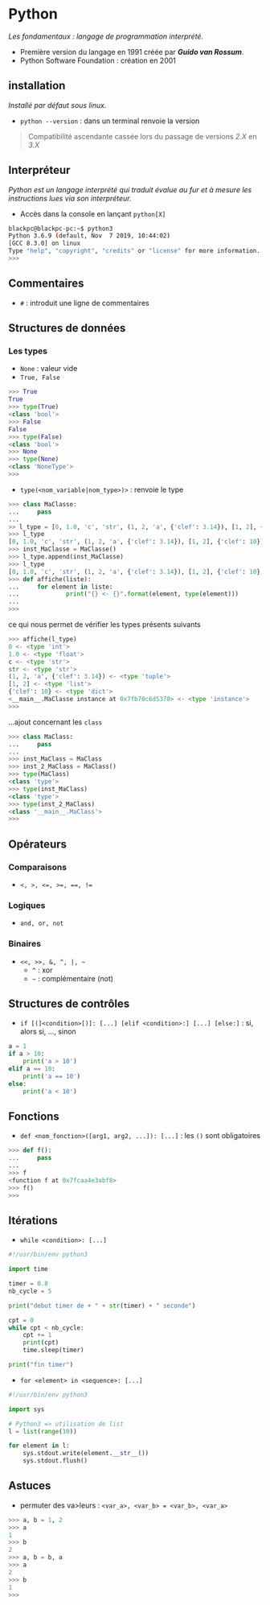 # Python
_Les fondamentaux : langage de programmation interprété._

- Première version du langage en 1991 créée par ***Guido van Rossum***.
- Python Software Foundation : création en 2001

## installation
_Installé par défaut sous linux._
- `python --version` : dans un terminal renvoie la version

> Compatibilité ascendante cassée lors du passage de versions *2.X* en *3.X*

## Interpréteur
_Python est un langage interprété qui traduit évalue au fur et à mesure les instructions lues via son interpréteur._

- Accès dans la console en lançant `python[X]`

```bash
blackpc@blackpc-pc:~$ python3
Python 3.6.9 (default, Nov  7 2019, 10:44:02) 
[GCC 8.3.0] on linux
Type "help", "copyright", "credits" or "license" for more information.
>>> 
```

## Commentaires
- `#` : introduit une ligne de commentaires

## Structures de données

### Les types
- `None` : valeur vide
- `True, False`

```python
>>> True
True
>>> type(True)
<class 'bool'>
>>> False
False
>>> type(False)
<class 'bool'>
>>> None
>>> type(None)
<class 'NoneType'>
>>> 
```

- `type(<nom_variable|nom_type>)>` : renvoie le type

```python
>>> class MaClasse:
...     pass
... 
>> l_type = [0, 1.0, 'c', 'str', (1, 2, 'a', {'clef': 3.14}), [1, 2], {'clef': 10}]
>>> l_type
[0, 1.0, 'c', 'str', (1, 2, 'a', {'clef': 3.14}), [1, 2], {'clef': 10}]
>>> inst_MaClasse = MaClasse()
>>> l_type.append(inst_MaClasse)
>>> l_type
[0, 1.0, 'c', 'str', (1, 2, 'a', {'clef': 3.14}), [1, 2], {'clef': 10}, <__main__.MaClasse instance at 0x7fb70c6d5370>]
>>> def affiche(liste):
...     for element in liste:
...             print("{} <- {}".format(element, type(element)))
... 
>>> 
```

ce qui nous permet de vérifier les types présents suivants

```python
>>> affiche(l_type)
0 <- <type 'int'>
1.0 <- <type 'float'>
c <- <type 'str'>
str <- <type 'str'>
(1, 2, 'a', {'clef': 3.14}) <- <type 'tuple'>
[1, 2] <- <type 'list'>
{'clef': 10} <- <type 'dict'>
<__main__.MaClasse instance at 0x7fb70c6d5370> <- <type 'instance'>
>>> 
```

...ajout concernant les `class`

```python
>>> class MaClass:
...     pass
... 
>>> inst_MaClass = MaClass
>>> inst_2_MaClass = MaClass()
>>> type(MaClass)
<class 'type'>
>>> type(inst_MaClass)
<class 'type'>
>>> type(inst_2_MaClass)
<class '__main__.MaClass'>
>>> 
```

## Opérateurs

### Comparaisons
- `<, >, <=, >=, ==, !=`

### Logiques
- `and, or, not`

### Binaires
- `<<, >>, &, ^, |, ~` 
  - `^` : xor
  - `~` : complémentaire (not)

## Structures de contrôles
- `if [(]<condition>[)]: [...] [elif <condition>:] [...] [else:]` : si, alors si, ..., sinon

```python
a = 1 
if a > 10: 
    print('a > 10')
elif a == 10: 
    print('a == 10')
else:
    print('a < 10')
```

## Fonctions
- `def <nom_fonction>([arg1, arg2, ...]): [...]` : les `()` sont obligatoires

```python
>>> def f():
...     pass
... 
>>> f
<function f at 0x7fcaa4e3abf8>
>>> f()
>>> 
```

## Itérations
- `while <condition>: [...]`
```python
#!/usr/bin/env python3

import time

timer = 0.8
nb_cycle = 5

print("debut timer de + " + str(timer) + " seconde")

cpt = 0
while cpt < nb_cycle:
    cpt += 1
    print(cpt)
    time.sleep(timer)

print("fin timer")
```
- `for <element> in <sequence>: [...]`
```python
#!/usr/bin/env python3

import sys

# Python3 => utilisation de list
l = list(range(10))

for element in l:
    sys.stdout.write(element.__str__())
    sys.stdout.flush()
```


## Astuces
- permuter des va>leurs : `<var_a>, <var_b> = <var_b>, <var_a>`

```python
>>> a, b = 1, 2
>>> a
1
>>> b
2
>>> a, b = b, a
>>> a
2
>>> b
1
>>> 
```